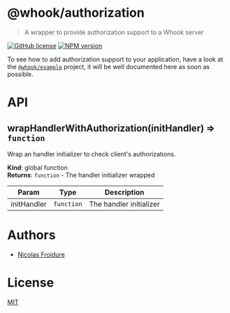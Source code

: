[//]: # ( )
[//]: # (This file is automatically generated by a `metapak`)
[//]: # (module. Do not change it  except between the)
[//]: # (`content:start/end` flags, your changes would)
[//]: # (be overridden.)
[//]: # ( )
# @whook/authorization
> A wrapper to provide authorization support to a Whook server

[![GitHub license](https://img.shields.io/badge/license-MIT-blue.svg)](https://github.com/nfroidure/whook/blob/master/packages/whook-authorization/LICENSE)
[![NPM version](https://badge.fury.io/js/@whook/authorization.svg)](https://npmjs.org/package/@whook/authorization)


[//]: # (::contents:start)

To see how to add authorization support to your application, have a look
 at the [`@whook/example`](https://github.com/nfroidure/whook/whook-example/)
 project, it will be well documented here as soon as possible.

[//]: # (::contents:end)

# API
<a name="wrapHandlerWithAuthorization"></a>

## wrapHandlerWithAuthorization(initHandler) ⇒ <code>function</code>
Wrap an handler initializer to check client's authorizations.

**Kind**: global function  
**Returns**: <code>function</code> - The handler initializer wrapped  

| Param | Type | Description |
| --- | --- | --- |
| initHandler | <code>function</code> | The handler initializer |


# Authors
- [Nicolas Froidure](http://insertafter.com/en/index.html)

# License
[MIT](https://github.com/nfroidure/@whook/authorization/blob/master/LICENSE)
